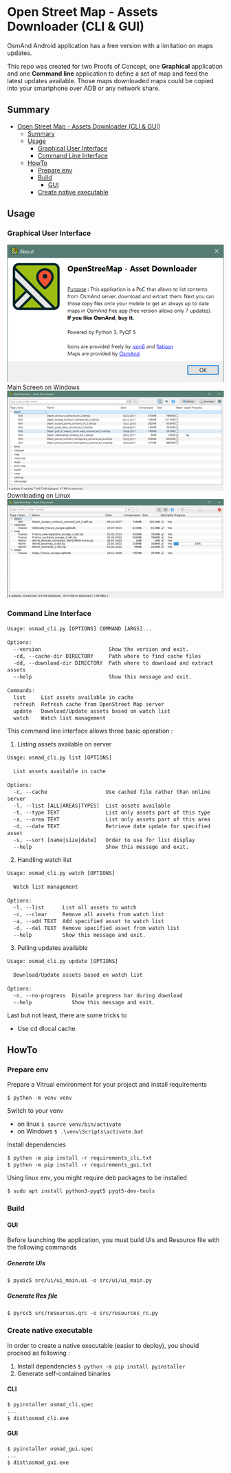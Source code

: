 # Open Street Map - Assets Downloader (CLI &amp; GUI)

OsmAnd Android application has a free version with a limitation on maps updates.

This repo was created for two Proofs of Concept, one **Graphical** application and one **Command 
line** application to define a set of map and feed the latest updates available. Those maps
downloaded maps could be copied into your smartphone over ADB or any network share.

## Summary
- [Open Street Map - Assets Downloader (CLI &amp; GUI)](#open-street-map---assets-downloader--cli--amp--gui-)
  * [Summary](#summary)
  * [Usage](#usage)
    + [Graphical User Interface](#graphical-user-interface)
    + [Command Line Interface](#command-line-interface)
  * [HowTo](#howto)
    + [Prepare env](#prepare-env)
    + [Build](#build)
      - [GUI](#gui)
    + [Create native executable](#create-native-executable)

## Usage

### Graphical User Interface
![](./res/windows_about.png)
Main Screen on Windows
![](./res/windows_main.png)
Downloading on Linux
![](./res/linux_downloading.png)

### Command Line Interface
````
Usage: osmad_cli.py [OPTIONS] COMMAND [ARGS]...

Options:
  --version                      Show the version and exit.
  -cd, --cache-dir DIRECTORY     Path where to find cache files
  -dd, --download-dir DIRECTORY  Path where to download and extract assets
  --help                         Show this message and exit.

Commands:
  list     List assets available in cache
  refresh  Refresh cache from OpenStreet Map server
  update   Download/Update assets based on watch list
  watch    Watch list management
````

This command line interface allows three basic operation :
1) Listing assets available on server 
````
Usage: osmad_cli.py list [OPTIONS]

  List assets available in cache

Options:
  -c, --cache                   Use cached file rather than online server
  -l, --list [ALL|AREAS|TYPES]  List assets available
  -t, --type TEXT               List only assets part of this type
  -a, --area TEXT               List only assets part of this area
  -d, --date TEXT               Retrieve date update for specified asset
  -s, --sort [name|size|date]   Order to use for list display
  --help                        Show this message and exit.
````
2) Handling watch list 
````
Usage: osmad_cli.py watch [OPTIONS]

  Watch list management

Options:
  -l, --list      List all assets to watch
  -c, --clear     Remove all assets from watch list
  -a, --add TEXT  Add specified asset to watch list
  -d, --del TEXT  Remove specified asset from watch list
  --help          Show this message and exit.
````
3) Pulling updates available
````
Usage: osmad_cli.py update [OPTIONS]

  Download/Update assets based on watch list

Options:
  -n, --no-progress  Disable progress bar during download
  --help             Show this message and exit.
````

Last but not least, there are some tricks to
  * Use cd dlocal cache
  
## HowTo

### Prepare env

Prepare a Vitrual environment for your project and install requirements
```
$ python -m venv venv
```

Switch to your venv 
* on linux `$ source venv/bin/activate`
* on Windows `$ .\venv\Scripts\activate.bat`

Install dependencies
```
$ python -m pip install -r requirements_cli.txt
$ python -m pip install -r requirements_gui.txt
```

Using linux env, you might require deb packages to be installed
```
$ sudo apt install python3-pyqt5 pyqt5-dev-tools
```

### Build

#### GUI
Before launching the application, you must build UIs and Resource file with the following commands
##### Generate UIs
	$ pyuic5 src/ui/ui_main.ui -o src/ui/ui_main.py

##### Generate Res file
	$ pyrcc5 src/resources.qrc -o src/resources_rc.py


### Create native executable

In order to create a native executable (easier to deploy), you should proceed as following :

1. Install dependencies `$ python -m pip install pyinstaller`
2. Generate self-contained binaries


#### CLI
```
$ pyinstaller osmad_cli.spec
...
$ dist\osmad_cli.exe
```

#### GUI
```
$ pyinstaller osmad_gui.spec
...
$ dist\osmad_gui.exe
```